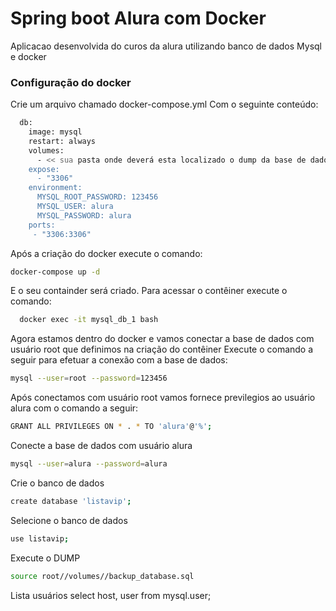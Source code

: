 # Spring boot Alura com Docker 

Aplicacao desenvolvida do curos da alura utilizando banco de 
dados Mysql e docker

### Configuração do docker

Crie um arquivo chamado docker-compose.yml
Com o seguinte conteúdo:

```sh
  db:
    image: mysql
    restart: always
    volumes:
      - << sua pasta onde deverá esta localizado o dump da base de dados>>:/root
    expose:
      - "3306"
    environment:
      MYSQL_ROOT_PASSWORD: 123456
      MYSQL_USER: alura
      MYSQL_PASSWORD: alura
    ports:
     - "3306:3306"
```

Após a criação do docker execute o comando:

```sh
docker-compose up -d
```

E o seu containder será criado.
Para acessar o contêiner execute o comando:

```sh
  docker exec -it mysql_db_1 bash
```

Agora estamos dentro do docker e vamos conectar a base de dados com usuário 
root que definimos na criação do contêiner
Execute o comando a seguir para efetuar a conexão com a base de dados:

```sh
mysql --user=root --password=123456 
```

Após conectamos com usuário root vamos fornece previlegios ao usuário alura
com o comando a seguir:

```sh
GRANT ALL PRIVILEGES ON * . * TO 'alura'@'%';
```

Conecte a base de dados com usuário alura  

```sh
mysql --user=alura --password=alura
```

Crie o banco de dados

```sh
create database 'listavip';
```

Selecione o banco de dados

```sh
use listavip;
```
Execute o DUMP

```sh
source root//volumes//backup_database.sql
```

 
Lista usuários
select host, user from mysql.user; 
